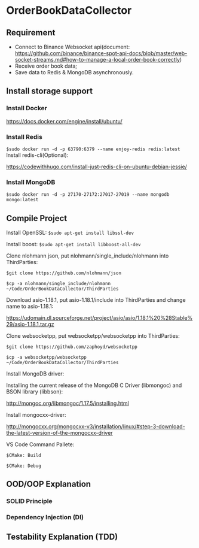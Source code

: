 # OrderBookDataCollector
## Requirement
* Connect to Binance Websocket api(document: https://github.com/binance/binance-spot-api-docs/blob/master/web-socket-streams.md#how-to-manage-a-local-order-book-correctly)
* Receive order book data;
* Save data to Redis & MongoDB asynchronously.

## Install storage support
### Install Docker
https://docs.docker.com/engine/install/ubuntu/

### Install Redis
`$sudo docker run -d -p 63790:6379 --name enjoy-redis redis:latest`
Install redis-cli(Optional): 

https://codewithhugo.com/install-just-redis-cli-on-ubuntu-debian-jessie/

### Install MongoDB
`$sudo docker run -d -p 27170-27172:27017-27019 --name mongodb mongo:latest`

## Compile Project

Install OpenSSL: 
`$sudo apt-get install libssl-dev`

Install boost: 
`$sudo apt-get install libboost-all-dev`

Clone nlohmann json, put nlohmann/single_include/nlohmann into ThirdParties:

`$git clone https://github.com/nlohmann/json`

`$cp -a nlohmann/single_include/nlohmann ~/Code/OrderBookDataCollector/ThirdParties`

Download asio-1.18.1, put asio-1.18.1/include into ThirdParties and change name to asio-1.18.1:

https://udomain.dl.sourceforge.net/project/asio/asio/1.18.1%20%28Stable%29/asio-1.18.1.tar.gz

Clone websocketpp, put websocketpp/websocketpp into ThirdParties:

`$git clone https://github.com/zaphoyd/websocketpp `

`$cp -a websocketpp/websocketpp ~/Code/OrderBookDataCollector/ThirdParties`

Install MongoDB driver: 

Installing the current release of the MongoDB C Driver (libmongoc) and BSON library (libbson): 

http://mongoc.org/libmongoc/1.17.5/installing.html

Install mongocxx-driver: 

http://mongocxx.org/mongocxx-v3/installation/linux/#step-3-download-the-latest-version-of-the-mongocxx-driver

VS Code Command Pallete: 

`$CMake: Build`

`$CMake: Debug`

## OOD/OOP Explanation

### SOLID Principle

### Dependency Injection (DI)

## Testability Explanation (TDD)


